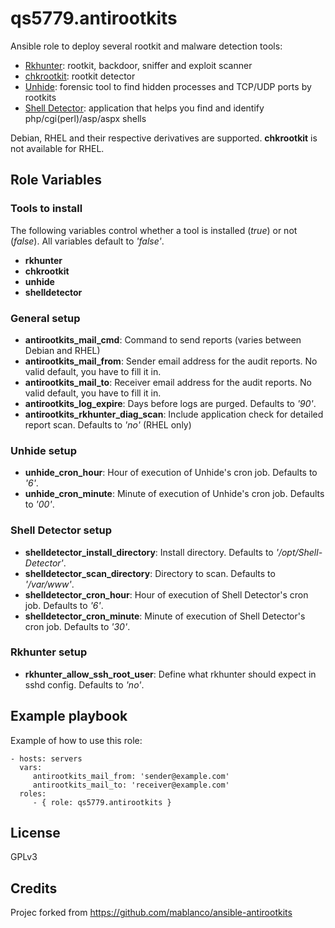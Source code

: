 # qs5779.antirootkits

Ansible role to deploy several rootkit and malware detection tools:

- [Rkhunter](<http://rkhunter.sourceforge.net/>): rootkit, backdoor, sniffer and exploit scanner
- [chkrootkit](<http://www.chkrootkit.org/>): rootkit detector
- [Unhide](<https://github.com/YJesus/Unhide>): forensic tool to find hidden processes and TCP/UDP ports by rootkits
- [Shell Detector](<https://github.com/emposha/Shell-Detector>): application that helps you find and identify php/cgi(perl)/asp/aspx shells

Debian, RHEL and their respective derivatives are supported. **chkrootkit** is not available for RHEL.

## Role Variables

### Tools to install

The following variables control whether a tool is installed (*true*) or not (*false*). All variables default to _'false'_.

- **rkhunter**
- **chkrootkit**
- **unhide**
- **shelldetector**

### General setup

- **antirootkits_mail_cmd**: Command to send reports (varies between Debian and RHEL)
- **antirootkits_mail_from**: Sender email address for the audit reports. No valid default, you have to fill it in.
- **antirootkits_mail_to**: Receiver email address for the audit reports. No valid default, you have to fill it in.
- **antirootkits_log_expire**: Days before logs are purged. Defaults to _'90'_.
- **antirootkits_rkhunter_diag_scan**: Include application check for detailed report scan. Defaults to _'no'_ (RHEL only)

### Unhide setup

- **unhide_cron_hour**: Hour of execution of Unhide's cron job. Defaults to _'6'_.
- **unhide_cron_minute**: Minute of execution of Unhide's cron job. Defaults to _'00'_.

### Shell Detector setup

- **shelldetector_install_directory**: Install directory. Defaults to _'/opt/Shell-Detector'_.
- **shelldetector_scan_directory**: Directory to scan. Defaults to _'/var/www'_.
- **shelldetector_cron_hour**: Hour of execution of Shell Detector's cron job. Defaults to _'6'_.
- **shelldetector_cron_minute**: Minute of execution of Shell Detector's cron job. Defaults to _'30'_.

### Rkhunter setup

- **rkhunter_allow_ssh_root_user**: Define what rkhunter should expect in sshd config. Defaults to _'no'_.

## Example playbook

Example of how to use this role:

```
- hosts: servers
  vars:
     antirootkits_mail_from: 'sender@example.com'
     antirootkits_mail_to: 'receiver@example.com'
  roles:
     - { role: qs5779.antirootkits }
```

## License

GPLv3

## Credits

Projec forked from https://github.com/mablanco/ansible-antirootkits
